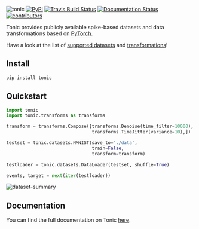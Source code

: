 ![tonic](tonic-logo-padded.png)
[![PyPI](https://img.shields.io/pypi/v/tonic)](https://pypi.org/project/tonic/)
[![Travis Build Status](https://travis-ci.com/neuromorphs/tonic.svg?branch=master)](https://travis-ci.com/neuromorphs/tonic)
[![Documentation Status](https://readthedocs.org/projects/tonic/badge/?version=latest)](https://tonic.readthedocs.io/en/latest/?badge=latest)
[![contributors](https://img.shields.io/github/contributors-anon/neuromorphs/tonic)](https://github.com/neuromorphs/tonic/pulse)

Tonic provides publicly available spike-based datasets and data transformations based on [PyTorch](https://pytorch.org/).

Have a look at the list of [supported datasets](https://tonic.readthedocs.io/en/latest/datasets.html) and [transformations](https://tonic.readthedocs.io/en/latest/transformations.html)!

## Install
```bash
pip install tonic
```

## Quickstart
```python
import tonic
import tonic.transforms as transforms

transform = transforms.Compose([transforms.Denoise(time_filter=10000),
                                transforms.TimeJitter(variance=10),])

testset = tonic.datasets.NMNIST(save_to='./data',
                                train=False,
                                transform=transform)

testloader = tonic.datasets.DataLoader(testset, shuffle=True)

events, target = next(iter(testloader))
```
![dataset-summary](https://www.neuromorphic-vision.com/public/downloads/dataset-classification-summary.png)

## Documentation
You can find the full documentation on Tonic [here](https://tonic.readthedocs.io/en/latest/index.html).
